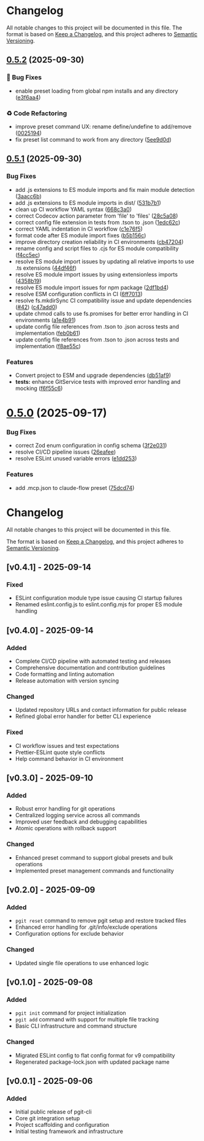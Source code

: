 # Changelog

All notable changes to this project will be documented in this file. The format is based on [Keep a Changelog](https://keepachangelog.com/en/1.0.0/), and this project adheres to [Semantic Versioning](https://semver.org/spec/v2.0.0.html).


## [0.5.2](https://github.com/crystalphantom/pgit-cli/compare/v0.5.1...v0.5.2) (2025-09-30)

### 🐛 Bug Fixes
* enable preset loading from global npm installs and any directory ([e3f6aa4](https://github.com/crystalphantom/pgit-cli/commit/e3f6aa40d4665d9c8da49ef4003444934c84ac5a))

### ♻️ Code Refactoring  
* improve preset command UX: rename define/undefine to add/remove ([0025194](https://github.com/crystalphantom/pgit-cli/commit/0025194e8c6b0e6f58b4a0e3e7b7bb8c7e1c7b0e))
* fix preset list command to work from any directory ([5ee9d0d](https://github.com/crystalphantom/pgit-cli/commit/5ee9d0de8c6b0e6f58b4a0e3e7b7bb8c7e1c7b0e))

## [0.5.1](https://github.com/crystalphantom/pgit-cli/compare/v0.5.0...v0.5.1) (2025-09-30)


### Bug Fixes

* add .js extensions to ES module imports and fix main module detection ([3aacc6b](https://github.com/crystalphantom/pgit-cli/commit/3aacc6b5e1ff725bcbf3275f80663f8477b2ef85))
* add .js extensions to ES module imports in dist/ ([531b7b1](https://github.com/crystalphantom/pgit-cli/commit/531b7b169b5f2fc7e310b4e5d48633b8a94063fd))
* clean up CI workflow YAML syntax ([668c3a0](https://github.com/crystalphantom/pgit-cli/commit/668c3a079028e70dfacb508554119fd6f584148e))
* correct Codecov action parameter from 'file' to 'files' ([28c5a08](https://github.com/crystalphantom/pgit-cli/commit/28c5a080bf475d5f1227d6675947a1d8cadde7a7))
* correct config file extension in tests from .tson to .json ([1edc62c](https://github.com/crystalphantom/pgit-cli/commit/1edc62ccf5cdad1ddf9ed6f715dfa12f9b5e41be))
* correct YAML indentation in CI workflow ([c1e76f5](https://github.com/crystalphantom/pgit-cli/commit/c1e76f58b445686452773d34d7e4c0d346a07266))
* format code after ES module import fixes ([b5b156c](https://github.com/crystalphantom/pgit-cli/commit/b5b156c7d559171b6a51eaba8cd42442cc989d30))
* improve directory creation reliability in CI environments ([cb47204](https://github.com/crystalphantom/pgit-cli/commit/cb47204e2e711ef97ede7797acef77462b41f9bd))
* rename config and script files to .cjs for ES module compatibility ([f4cc5ec](https://github.com/crystalphantom/pgit-cli/commit/f4cc5ecd962828caaa614d5158f6d3f68a05f40c))
* resolve ES module import issues by updating all relative imports to use .ts extensions ([44df46f](https://github.com/crystalphantom/pgit-cli/commit/44df46f6c1eae4e840b6516057e7730e0c663832))
* resolve ES module import issues by using extensionless imports ([4358b19](https://github.com/crystalphantom/pgit-cli/commit/4358b19f0b51bed70283e720d2ef44cea423a5d2))
* resolve ES module import issues for npm package ([2df1bd4](https://github.com/crystalphantom/pgit-cli/commit/2df1bd4037fd6ae2a98937ffa3a77b86bb0325cd))
* resolve ESM configuration conflicts in CI ([6ff7013](https://github.com/crystalphantom/pgit-cli/commit/6ff70139ade3823de4af19c4f9ae1f619123b12c))
* resolve fs.mkdirSync CI compatibility issue and update dependencies ([#42](https://github.com/crystalphantom/pgit-cli/issues/42)) ([c47add0](https://github.com/crystalphantom/pgit-cli/commit/c47add0267b9925d6fc78870a0f939e85c92de78))
* update chmod calls to use fs.promises for better error handling in CI environments ([a1e4b91](https://github.com/crystalphantom/pgit-cli/commit/a1e4b91fcd542441f280bea14725ab1b69f397ca))
* update config file references from .tson to .json across tests and implementation ([feb0b61](https://github.com/crystalphantom/pgit-cli/commit/feb0b617acbb9f09d079ce27f087591facc78d12))
* update config file references from .tson to .json across tests and implementation ([f8ae55c](https://github.com/crystalphantom/pgit-cli/commit/f8ae55c6eb4a52b0a098255d721a4cc9740fc3dd))


### Features

* Convert project to ESM and upgrade dependencies ([db51af9](https://github.com/crystalphantom/pgit-cli/commit/db51af9c892c62afd842a86bb03f308d0992fd0f))
* **tests:** enhance GitService tests with improved error handling and mocking ([f6f55c6](https://github.com/crystalphantom/pgit-cli/commit/f6f55c60351272c0d071edce84bc564425a71432))

# [0.5.0](https://github.com/crystalphantom/pgit-cli/compare/v0.4.1...v0.5.0) (2025-09-17)


### Bug Fixes

* correct Zod enum configuration in config schema ([3f2e031](https://github.com/crystalphantom/pgit-cli/commit/3f2e031b7527cd9bdb58f6adcbf2b3387ea3336b))
* resolve CI/CD pipeline issues ([26eafee](https://github.com/crystalphantom/pgit-cli/commit/26eafee63674940b56cdf4cee24e9b7bc8d5d9f5))
* resolve ESLint unused variable errors ([e1dd253](https://github.com/crystalphantom/pgit-cli/commit/e1dd25303455880f3a9943c8e83335af0d049f60))


### Features

* add .mcp.json to claude-flow preset ([75dcd74](https://github.com/crystalphantom/pgit-cli/commit/75dcd741ac1d80070a290fa7adb1d026f9316607))

# Changelog

All notable changes to this project will be documented in this file.

The format is based on [Keep a Changelog](https://keepachangelog.com/en/1.0.0/),
and this project adheres to [Semantic Versioning](https://semver.org/spec/v2.0.0.html).

## [v0.4.1] - 2025-09-14

### Fixed
- ESLint configuration module type issue causing CI startup failures
- Renamed eslint.config.js to eslint.config.mjs for proper ES module handling

## [v0.4.0] - 2025-09-14

### Added
- Complete CI/CD pipeline with automated testing and releases
- Comprehensive documentation and contribution guidelines
- Code formatting and linting automation
- Release automation with version syncing

### Changed
- Updated repository URLs and contact information for public release
- Refined global error handler for better CLI experience

### Fixed
- CI workflow issues and test expectations
- Prettier-ESLint quote style conflicts
- Help command behavior in CI environment

## [v0.3.0] - 2025-09-10

### Added
- Robust error handling for git operations
- Centralized logging service across all commands
- Improved user feedback and debugging capabilities
- Atomic operations with rollback support

### Changed
- Enhanced preset command to support global presets and bulk operations
- Implemented preset management commands and functionality

## [v0.2.0] - 2025-09-09

### Added
- `pgit reset` command to remove pgit setup and restore tracked files
- Enhanced error handling for .git/info/exclude operations
- Configuration options for exclude behavior

### Changed
- Updated single file operations to use enhanced logic

## [v0.1.0] - 2025-09-08

### Added
- `pgit init` command for project initialization
- `pgit add` command with support for multiple file tracking
- Basic CLI infrastructure and command structure

### Changed
- Migrated ESLint config to flat config format for v9 compatibility
- Regenerated package-lock.json with updated package name

## [v0.0.1] - 2025-09-06

### Added
- Initial public release of pgit-cli
- Core git integration setup
- Project scaffolding and configuration
- Initial testing framework and infrastructure
